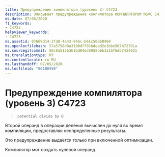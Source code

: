 ```yaml
---
title: Предупреждение компилятора (уровень 3) C4723
description: Описывает предупреждение компилятора КОМПИЛЯТОРОМ MSVC C4723 для потенциального деления на ноль.
ms.date: 07/08/2020
f1_keywords:
- C4723
helpviewer_keywords:
- C4723
ms.assetid: 07669d14-3fd8-4a43-94bc-b61c50e58460
ms.openlocfilehash: 57a5758d8a3198d7701bdead2e1bbe567b72701a
ms.sourcegitcommit: 80c8a512b361bd84e38958beb1a1bf6db7434021
ms.translationtype: MT
ms.contentlocale: ru-RU
ms.lasthandoff: 07/09/2020
ms.locfileid: "86180998"
---
```

# <a name="compiler-warning-level-3-c4723"></a>Предупреждение компилятора (уровень 3) C4723

> `potential divide by 0`

Второй операнд в операции деления вычислен до нуля во время компиляции, предоставляя неопределенные результаты.

Это предупреждение выдается только при включенной оптимизации.

Компилятор мог создать нулевой операнд.
